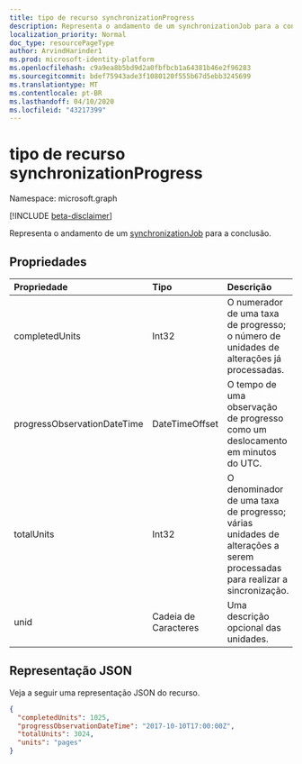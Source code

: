 ```yaml
---
title: tipo de recurso synchronizationProgress
description: Representa o andamento de um synchronizationJob para a conclusão.
localization_priority: Normal
doc_type: resourcePageType
author: ArvindHarinder1
ms.prod: microsoft-identity-platform
ms.openlocfilehash: c9a9ea8b5bd9d2a0fbfbcb1a64381b46e2f96283
ms.sourcegitcommit: bdef75943ade3f1080120f555b67d5ebb3245699
ms.translationtype: MT
ms.contentlocale: pt-BR
ms.lasthandoff: 04/10/2020
ms.locfileid: "43217399"
---
```

# <a name="synchronizationprogress-resource-type"></a>tipo de recurso synchronizationProgress

Namespace: microsoft.graph

[!INCLUDE [beta-disclaimer](../../includes/beta-disclaimer.md)]

Representa o andamento de um [synchronizationJob](synchronization-synchronizationjob.md) para a conclusão.

## <a name="properties"></a>Propriedades

| Propriedade                              | Tipo      | Descrição    |
|:--------------------------------------|:----------|:---------------|
|completedUnits|Int32|O numerador de uma taxa de progresso; o número de unidades de alterações já processadas.|
|progressObservationDateTime|DateTimeOffset|O tempo de uma observação de progresso como um deslocamento em minutos do UTC.|
|totalUnits|Int32|O denominador de uma taxa de progresso; várias unidades de alterações a serem processadas para realizar a sincronização.|
|unid|Cadeia de Caracteres|Uma descrição opcional das unidades.|

<!-- The troubleshootingUrl property is missing a description -->

## <a name="json-representation"></a>Representação JSON

Veja a seguir uma representação JSON do recurso.

<!-- {
  "blockType": "resource",
  "optionalProperties": [

  ],
  "@odata.type": "microsoft.graph.synchronizationProgress"
}-->

```json
{
  "completedUnits": 1025,
  "progressObservationDateTime": "2017-10-10T17:00:00Z",
  "totalUnits": 3024,
  "units": "pages"
}

```

<!-- uuid: 15571993-7e2f-4842-84d5-01ceb67cdc05
20185-08-14 22:30:00 UTC -->
<!--
{
  "type": "#page.annotation",
  "description": "synchronizationProcess resource",
  "keywords": "",
  "section": "documentation",
  "tocPath": "",
  "suppressions": []
}
-->
